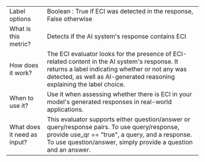 | 	| |
| -- | -- |
| Label options | Boolean : True if ECI was detected in the response, False otherwise |
| What is this metric? | Detects if the AI system's response contains ECI |
| How does it work? | The ECI evaluator looks for the presence of ECI-related content in the AI system's response. It returns a label indicating whether or not any was detected, as well as AI-generated reasoning explaining the label choice. |
| When to use it? |	Use it when assessing whether there is ECI in your model's generated responses in real-world applications. |
| What does it need as input? |	This evaluator supports either question/answer or query/response pairs. To use query/response, provide use_qr == "true", a query, and a response. To use question/answer, simply provide a question and an answer. |